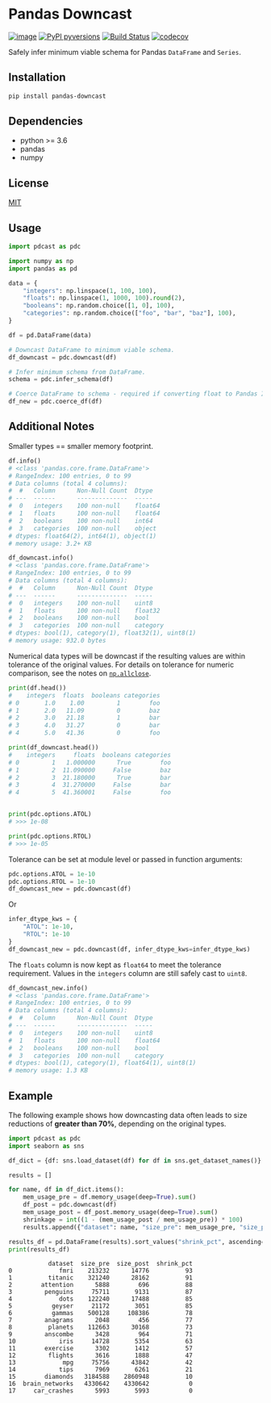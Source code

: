 Pandas Downcast
===============

[![image](https://img.shields.io/pypi/v/pandas-downcast.svg)](https://pypi.python.org/pypi/pandas-downcast)
[![PyPI pyversions](https://img.shields.io/pypi/pyversions/pandas-downcast.svg)](https://pypi.python.org/pypi/pandas-downcast/)
[![Build Status](https://travis-ci.com/domvwt/pandas-downcast.svg?branch=main)](https://travis-ci.com/domvwt/pandas-downcast)
[![codecov](https://codecov.io/gh/domvwt/pandas-downcast/branch/main/graph/badge.svg?token=TQPLURKQ9Z)](https://codecov.io/gh/domvwt/pandas-downcast)

Safely infer minimum viable schema for Pandas `DataFrame` and `Series`.

## Installation
```bash
pip install pandas-downcast
```

## Dependencies
* python >= 3.6
* pandas
* numpy

## License
[MIT](https://opensource.org/licenses/MIT)

## Usage
```python
import pdcast as pdc

import numpy as np
import pandas as pd

data = {
    "integers": np.linspace(1, 100, 100),
    "floats": np.linspace(1, 1000, 100).round(2),
    "booleans": np.random.choice([1, 0], 100),
    "categories": np.random.choice(["foo", "bar", "baz"], 100),
}

df = pd.DataFrame(data)

# Downcast DataFrame to minimum viable schema.
df_downcast = pdc.downcast(df)

# Infer minimum schema from DataFrame.
schema = pdc.infer_schema(df)

# Coerce DataFrame to schema - required if converting float to Pandas Integer.
df_new = pdc.coerce_df(df)
```

## Additional Notes
Smaller types == smaller memory footprint.
```python
df.info()
# <class 'pandas.core.frame.DataFrame'>
# RangeIndex: 100 entries, 0 to 99
# Data columns (total 4 columns):
#  #   Column      Non-Null Count  Dtype  
# ---  ------      --------------  -----  
#  0   integers    100 non-null    float64
#  1   floats      100 non-null    float64
#  2   booleans    100 non-null    int64  
#  3   categories  100 non-null    object 
# dtypes: float64(2), int64(1), object(1)
# memory usage: 3.2+ KB

df_downcast.info()
# <class 'pandas.core.frame.DataFrame'>
# RangeIndex: 100 entries, 0 to 99
# Data columns (total 4 columns):
#  #   Column      Non-Null Count  Dtype   
# ---  ------      --------------  -----   
#  0   integers    100 non-null    uint8   
#  1   floats      100 non-null    float32 
#  2   booleans    100 non-null    bool    
#  3   categories  100 non-null    category
# dtypes: bool(1), category(1), float32(1), uint8(1)
# memory usage: 932.0 bytes
```

Numerical data types will be downcast if the resulting values are within tolerance of the original values.
For details on tolerance for numeric comparison, see the notes on [`np.allclose`](https://numpy.org/doc/stable/reference/generated/numpy.allclose.html).
```python
print(df.head())
#    integers  floats  booleans categories
# 0       1.0    1.00         1        foo
# 1       2.0   11.09         0        baz
# 2       3.0   21.18         1        bar
# 3       4.0   31.27         0        bar
# 4       5.0   41.36         0        foo

print(df_downcast.head())
#    integers     floats  booleans categories
# 0         1   1.000000      True        foo
# 1         2  11.090000     False        baz
# 2         3  21.180000      True        bar
# 3         4  31.270000     False        bar
# 4         5  41.360001     False        foo


print(pdc.options.ATOL)
# >>> 1e-08

print(pdc.options.RTOL)
# >>> 1e-05
```
Tolerance can be set at module level or passed in function arguments:
```python
pdc.options.ATOL = 1e-10
pdc.options.RTOL = 1e-10
df_downcast_new = pdc.downcast(df)
```
Or
```python
infer_dtype_kws = {
    "ATOL": 1e-10,
    "RTOL": 1e-10
}
df_downcast_new = pdc.downcast(df, infer_dtype_kws=infer_dtype_kws)
```
The `floats` column is now kept as `float64` to meet the tolerance requirement. 
Values in the `integers` column are still safely cast to `uint8`.
```python
df_downcast_new.info()
# <class 'pandas.core.frame.DataFrame'>
# RangeIndex: 100 entries, 0 to 99
# Data columns (total 4 columns):
#  #   Column      Non-Null Count  Dtype   
# ---  ------      --------------  -----   
#  0   integers    100 non-null    uint8   
#  1   floats      100 non-null    float64 
#  2   booleans    100 non-null    bool    
#  3   categories  100 non-null    category
# dtypes: bool(1), category(1), float64(1), uint8(1)
# memory usage: 1.3 KB
```

## Example
The following example shows how downcasting data often leads to size reductions of **greater than 70%**, depending on the original types.

```python
import pdcast as pdc
import seaborn as sns

df_dict = {df: sns.load_dataset(df) for df in sns.get_dataset_names()}

results = []

for name, df in df_dict.items():
    mem_usage_pre = df.memory_usage(deep=True).sum()
    df_post = pdc.downcast(df)
    mem_usage_post = df_post.memory_usage(deep=True).sum()
    shrinkage = int((1 - (mem_usage_post / mem_usage_pre)) * 100)
    results.append({"dataset": name, "size_pre": mem_usage_pre, "size_post": mem_usage_post, "shrink_pct": shrinkage})

results_df = pd.DataFrame(results).sort_values("shrink_pct", ascending=False).reset_index()
print(results_df)
```
```
           dataset  size_pre  size_post  shrink_pct
0             fmri    213232      14776          93
1          titanic    321240      28162          91
2        attention      5888        696          88
3         penguins     75711       9131          87
4             dots    122240      17488          85
5           geyser     21172       3051          85
6           gammas    500128     108386          78
7         anagrams      2048        456          77
8          planets    112663      30168          73
9         anscombe      3428        964          71
10            iris     14728       5354          63
11        exercise      3302       1412          57
12         flights      3616       1888          47
13             mpg     75756      43842          42
14            tips      7969       6261          21
15        diamonds   3184588    2860948          10
16  brain_networks   4330642    4330642           0
17     car_crashes      5993       5993           0
```